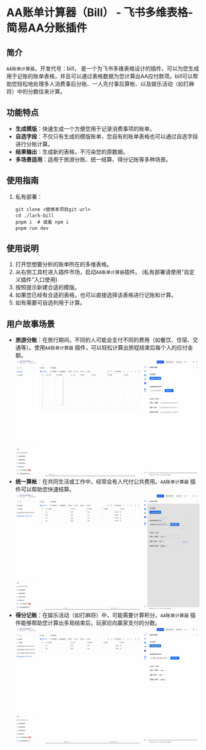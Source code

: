 # AA账单计算器（Bill） - 飞书多维表格-简易AA分账插件

## 简介

`AA账单计算器`，开发代号：bill， 是一个为飞书多维表格设计的插件，可以为您生成用于记账的账单表格，并且可以通过表格数据为您计算出AA应付款项。bill可以帮助您轻松地处理多人消费事后分账、一人先付事后算帐、以及娱乐活动（如打麻将）中的分数往来计算。

## 功能特点

- **生成模版**：快速生成一个方便您用于记录消费事项的账单。
- **自选字段**：不仅只有生成的模版账单，您自有的账单表格也可以通过自选字段进行分账计算。
- **结果输出**：生成新的表格，不污染您的原数据。
- **多场景适用**：适用于旅游分账、统一结算、得分记账等多种场景。

## 使用指南

1. 私有部署：
   ```
   git clone <替换本项目git url>
   cd ./lark-bill
   pnpm i  # 或者 npm i
   pnpm run dev
   ```
   
<!-- 2. 直接使用：
   * 直接在飞书插件市场搜索`AA账单计算器`使用。 -->

## 使用说明

1. 打开您想要分析的账单所在的多维表格。
2. 从右侧工具栏进入插件市场，启动`AA账单计算器`插件。 (私有部署请使用“自定义插件”入口使用)
3. 按照提示新建合适的模版。
4. 如果您已经有合适的表格，也可以直接选择该表格进行记账和计算。
5. 如有需要可自选列用于计算。

## 用户故事场景

- **旅游分账**：在旅行期间，不同的人可能会支付不同的费用（如餐饮、住宿、交通等）。使用`AA账单计算器` 插件，可以轻松计算出旅程结束后每个人的应付金额。  
![旅游分账用例](./gif/1.gif)  
- **统一算帐**：在共同生活或工作中，经常会有人代付公共费用。`AA账单计算器` 插件可以帮助您快速结算。  
![统一算帐用例](./gif/2.gif)  
- **得分记账**：在娱乐活动（如打麻将）中，可能需要计算积分。`AA账单计算器` 插件能够帮助您计算出多局结束后，玩家应向赢家支付的分数。  
![得分记账用例](./gif/3.gif)  
